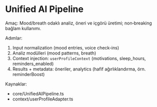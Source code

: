 # Unified AI Pipeline

Amaç: Mood/breath odaklı analiz, öneri ve içgörü üretimi; non‑breaking bağlam kullanımı.

Adımlar:
1) Input normalization (mood entries, voice check-ins)
2) Analiz modülleri (mood patterns, breath)
3) Context injection: `userProfileContext` (motivations, sleep_hours, reminders_enabled)
4) Results + metadata: öneriler, analytics (hafif ağırlıklandırma, örn. reminderBoost)

Kaynaklar:
- core/UnifiedAIPipeline.ts
- context/userProfileAdapter.ts
